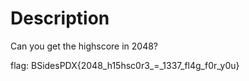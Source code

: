 # Description

Can you get the highscore in 2048?

flag: BSidesPDX{2048_h15hsc0r3_=_1337_fl4g_f0r_y0u}
